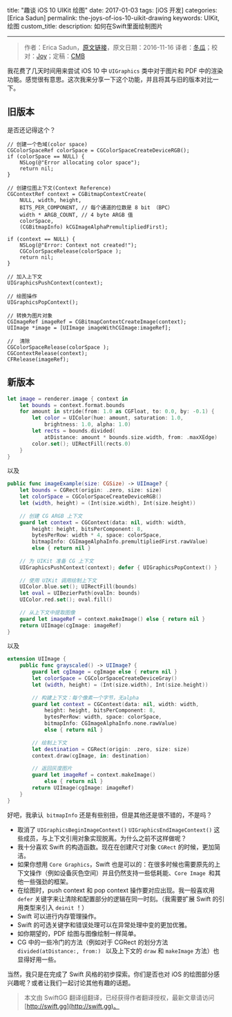 title: "趣谈 iOS 10 UIKit 绘图"
date: 2017-01-03
tags: [iOS 开发]
categories: [Erica Sadun]
permalink: the-joys-of-ios-10-uikit-drawing
keywords: UIKit,绘图
custom_title: 
description: 如何在Swift里面绘制图片

---
> 作者：Erica Sadun，[原文链接](http://ericasadun.com/2016/10/16/the-joys-of-ios-10-uikit-drawing/)，原文日期：2016-11-16
> 译者：[冬瓜](http://www.desgard.com/)；校对：[Joy](http://www.jianshu.com/users/9c51a213b02e/latest_articles)；定稿：[CMB](https://github.com/chenmingbiao)
  







<!--此处开始正文-->

我花费了几天时间用来尝试 iOS 10 中 `UIGraphics` 类中对于图片和 PDF 中的渲染功能。感觉很有意思。这次我来分享一下这个功能，并且将其与旧的版本对比一下。

<!--more-->

## 旧版本

是否还记得这个？

```objc
// 创建一个色域(color space)
CGColorSpaceRef colorSpace = CGColorSpaceCreateDeviceRGB(); 
if (colorSpace == NULL) {
    NSLog(@"Error allocating color space");
    return nil; 
}

// 创建位图上下文(Context Reference)
CGContextRef context = CGBitmapContextCreate(
    NULL, width, height,
    BITS_PER_COMPONENT, // 每个通道的位数是 8 bit （BPC） 
    width * ARGB_COUNT, // 4 byte ARGB 值
    colorSpace,
    (CGBitmapInfo) kCGImageAlphaPremultipliedFirst); 

if (context == NULL) {
    NSLog(@"Error: Context not created!"); 
    CGColorSpaceRelease(colorSpace ); 
    return nil;
}

// 加入上下文
UIGraphicsPushContext(context);

// 绘图操作
UIGraphicsPopContext();

// 转换为图片对象
CGImageRef imageRef = CGBitmapContextCreateImage(context); 
UIImage *image = [UIImage imageWithCGImage:imageRef];

// 	清除
CGColorSpaceRelease(colorSpace ); 
CGContextRelease(context); 
CFRelease(imageRef);
```

## 新版本

```swift
let image = renderer.image { context in
    let bounds = context.format.bounds
    for amount in stride(from: 1.0 as CGFloat, to: 0.0, by: -0.1) {
        let color = UIColor(hue: amount, saturation: 1.0, 
            brightness: 1.0, alpha: 1.0)
        let rects = bounds.divided(
            atDistance: amount * bounds.size.width, from: .maxXEdge)
        color.set(); UIRectFill(rects.0)
    }
}
```

以及

```swift
public func imageExample(size: CGSize) -> UIImage? {
    let bounds = CGRect(origin: .zero, size: size)
    let colorSpace = CGColorSpaceCreateDeviceRGB()
    let (width, height) = (Int(size.width), Int(size.height))
    
    // 创建 CG ARGB 上下文
    guard let context = CGContext(data: nil, width: width, 
        height: height, bitsPerComponent: 8, 
        bytesPerRow: width * 4, space: colorSpace, 
        bitmapInfo: CGImageAlphaInfo.premultipliedFirst.rawValue) 
        else { return nil }
    
    // 为 UIKit 准备 CG 上下文 
    UIGraphicsPushContext(context); defer { UIGraphicsPopContext() }
    
    // 使用 UIKit 调用绘制上下文
    UIColor.blue.set(); UIRectFill(bounds)
    let oval = UIBezierPath(ovalIn: bounds)
    UIColor.red.set(); oval.fill()
    
    // 从上下文中提取图像
    guard let imageRef = context.makeImage() else { return nil }
    return UIImage(cgImage: imageRef)
}
```

以及

```swift
extension UIImage {
    public func grayscaled() -> UIImage? {
        guard let cgImage = cgImage else { return nil }
        let colorSpace = CGColorSpaceCreateDeviceGray()
        let (width, height) = (Int(size.width), Int(size.height))
        
        // 构建上下文：每个像素一个字节，无alpha
        guard let context = CGContext(data: nil, width: width, 
            height: height, bitsPerComponent: 8, 
            bytesPerRow: width, space: colorSpace, 
            bitmapInfo: CGImageAlphaInfo.none.rawValue) 
            else { return nil }
        
        // 绘制上下文
        let destination = CGRect(origin: .zero, size: size)
        context.draw(cgImage, in: destination)
        
        // 返回灰度图片
        guard let imageRef = context.makeImage() 
            else { return nil }
        return UIImage(cgImage: imageRef)
    }
}
```

好吧，我承认` bitmapInfo` 还是有些别扭，但是其他还是很不错的，不是吗？

* 取消了 `UIGraphicsBeginImageContext()` `UIGraphicsEndImageContext()` 这些成员，与上下文引用对象实现脱离。为什么之前不这样做呢？
* 我十分喜欢 Swift 的构造函数。现在在创建尺寸对象 `CGRect` 的时候，更加简洁。
* 如果你想用 `Core Graphics`，Swift 也是可以的：在很多时候也需要原先的上下文操作（例如设备灰色空间）并且仍然支持一些低耗能、`Core Image `和其他一些强劲的框架。
* 在绘图时，push context 和 pop context 操作要对应出现。我一般喜欢用 `defer` 关键字来让清除和配置部分的逻辑在同一时刻。（我需要扩展 Swift 的引用类型来引入 `deinit` ！）
* Swift 可以进行内存管理操作。
* Swift 的可选关键字和错误处理可以在异常处理中变的更加优雅。
* 如你期望的，PDF 绘图与图像绘制一样简单。
* CG 中的一些冷门的方法（例如对于 CGRect 的划分方法 `divided(atDistance:, from:) ` 以及上下文的 `draw` 和 `makeImage` 方法）也显得好用一些。

当然，我只是在完成了 Swift 风格的初步探索。你们是否也对 iOS 的绘图部分感兴趣呢？或者让我们一起讨论其他有趣的话题。
> 本文由 SwiftGG 翻译组翻译，已经获得作者翻译授权，最新文章请访问 [http://swift.gg](http://swift.gg)。